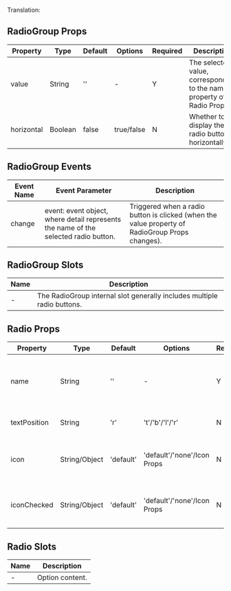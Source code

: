 Translation:

## RadioGroup Props

| Property   | Type    | Default | Options    | Required | Description                                                            |
| ---------- | ------- | ------- | ---------- | -------- | ---------------------------------------------------------------------- |
| value      | String  | ''      | -          | Y        | The selected value, corresponding to the name property of Radio Props. |
| horizontal | Boolean | false   | true/false | N        | Whether to display the radio buttons horizontally.                     |

## RadioGroup Events

| Event Name | Event Parameter                                                                     | Description                                                                                     |
| ---------- | ----------------------------------------------------------------------------------- | ----------------------------------------------------------------------------------------------- |
| change     | event: event object, where detail represents the name of the selected radio button. | Triggered when a radio button is clicked (when the value property of RadioGroup Props changes). |

## RadioGroup Slots

| Name | Description                                                             |
| ---- | ----------------------------------------------------------------------- |
| -    | The RadioGroup internal slot generally includes multiple radio buttons. |

## Radio Props

| Property     | Type          | Default   | Options                     | Required | Description                                                              |
| ------------ | ------------- | --------- | --------------------------- | -------- | ------------------------------------------------------------------------ |
| name         | String        | ''        | -                           | Y        | The identifier, corresponding to the value property of RadioGroup Props. |
| textPosition | String        | 'r'       | 't'/'b'/'l'/'r'             | N        | The position of the option content area.                                 |
| icon         | String/Object | 'default' | 'default'/'none'/Icon Props | N        | The content of the unchecked option icon area.                           |
| iconChecked  | String/Object | 'default' | 'default'/'none'/Icon Props | N        | The content of the checked option icon area.                             |

## Radio Slots

| Name | Description     |
| ---- | --------------- |
| -    | Option content. |
